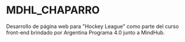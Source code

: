 # MDHL_CHAPARRO
Desarrollo de página web para "Hockey League" como parte del curso front-end brindado por Argentina Programa 4.0 junto a MindHub.
